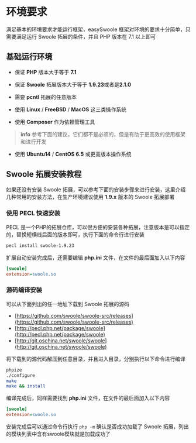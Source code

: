 # 环境要求

满足基本的环境要求才能运行框架，easySwoole 框架对环境的要求十分简单，只需要满足运行 Swoole 拓展的条件，并且 PHP 版本在 7.1 以上即可

## 基础运行环境

- 保证 **PHP** 版本大于等于 **7.1**


- 保证 **Swoole** 拓展版本大于等于 **1.9.23**或者是**2.1.0**
- 需要 **pcntl** 拓展的任意版本
- 使用 **Linux** / **FreeBSD** / **MacOS** 这三类操作系统
- 使用 **Composer** 作为依赖管理工具

> **info**
> 参考下面的建议，它们都不是必须的，但是有助于更高效的使用框架和进行开发

- 使用 **Ubuntu14** / **CentOS 6.5** 或更高版本操作系统

## Swoole 拓展安装教程

如果还没有安装 Swoole 拓展，可以参考下面的安装步骤来进行安装，这里介绍几种常用的安装方法，在生产环境建议使用 **1.9.x** 版本的 Swoole 拓展部署

### 使用 PECL 快速安装

PECL 是一个PHP的拓展仓库，可以很方便的安装各种拓展，注意版本是可以指定的，替换短横线后面的版本即可，执行下面的命令行进行安装

```bash
pecl install swoole-1.9.23
```

扩展自动安装完成后，还需要编辑 **php.ini** 文件，在文件的最后面加入以下内容

```ini
[swoole]
extension=swoole.so
```

### 源码编译安装

可以从下面列出的任一地址下载到 Swoole 拓展的源码

- [https://github.com/swoole/swoole-src/releases](https://github.com/swoole/swoole-src/releases) 
- [http://pecl.php.net/package/swoole](http://pecl.php.net/package/swoole)
- [http://git.oschina.net/swoole/swoole](http://git.oschina.net/swoole/swoole)

将下载到的源代码解压到任意目录，并且进入目录，分别执行以下命令进行编译

```bash
phpize
./configure
make
make && install
```

编译完成后，同样需要找到 **php.ini** 文件，在文件的最后面加入以下内容

```ini
[swoole]
extension=swoole.so
```

安装完成后可以通过命令行执行 `php -m` 确认是否成功加载了 Swoole 拓展，列出的模块列表中含有swoole模块就是加载成功了